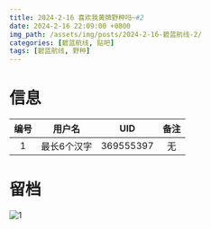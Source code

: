 ```yaml
---
title: 2024-2-16 喜欢我黄牌野种吗~#2
date: 2024-2-16 22:09:00 +0800
img_path: /assets/img/posts/2024-2-16-碧蓝航线-2/
categories: [碧蓝航线, 贴吧]
tags: [碧蓝航线, 野种]
---
```


# 信息

| 编号 |   用户名    |    UID    | 备注 |
| :--: | :---------: | :-------: | :--: |
|  1   | 最长6个汉字 | 369555397 |  无  |

# 留档

![1](1.jpg)